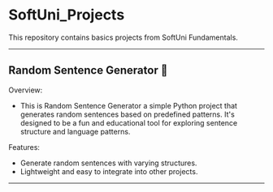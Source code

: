 # SoftUni_Projects
This repository contains basics projects from SoftUni Fundamentals.

----------------------------------------------------------
## Random Sentence Generator :mag_right:
Overview:
- This is Random Sentence Generator a simple Python project that generates random sentences based on predefined patterns. It's designed to be a fun and educational tool for exploring sentence structure and language patterns.

Features:
- Generate random sentences with varying structures.
- Lightweight and easy to integrate into other projects.

----------------------------------------------------------


